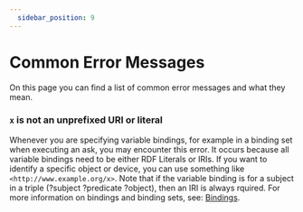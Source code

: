 ```yaml
---
  sidebar_position: 9
---
```

# Common Error Messages

On this page you can find a list of common error messages and what they mean.

### `x` is not an unprefixed URI or literal
Whenever you are specifying variable bindings, for example in a binding set when executing an ask, you may encounter this error.
It occurs because all variable bindings need to be either RDF Literals or IRIs.
If you want to identify a specific object or device, you can use something like `<http://www.example.org/x>`.
Note that if the variable binding is for a subject in a triple (?subject ?predicate ?object), then an IRI is always rquired.
For more information on bindings and binding sets, see: [Bindings](https://docs.knowledge-engine.eu/java_developer_api#bindings).